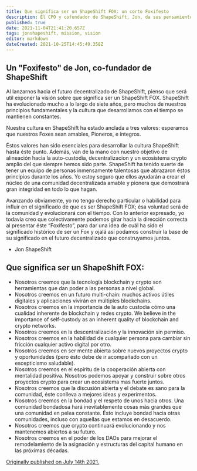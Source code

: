 ```yaml
---
title: Que significa ser un ShapeShift FOX: un corto Foxifesto
description: El CPO y cofundador de ShapeShift, Jon, da sus pensamientos sobre la cultura FOX.
published: true
date: 2021-11-04T21:41:20.657Z
tags: jonshapeshift, mission, vision
editor: markdown
dateCreated: 2021-10-25T14:45:49.358Z
---
```


## Un "Foxifesto" de Jon, co-fundador de ShapeShift

Al lanzarnos hacia el futuro decentralizado de ShapeShift, pienso que será util exponer la visión sobre que significa ser un ShapeShift FOX. ShapeShift ha evolucionado mucho a lo largo de siete años, pero muchos de nuestros principios fundamentales y la cultura que desarrollamos con el tiempo se mantienen constantes.

Nuestra cultura en ShapeShift ha estado anclada a tres valores: esperamos que nuestros Foxes sean amables, Pioneros, e íntegros. 

Éstos valores han sido esenciales para desarrollar la cultura ShapeShift  hasta éste punto. Además, van de la mano con nuestro objetivo de alineación hacia la auto-custodia, decentralizacion y un ecosistema crypto amplio del que siempre hemos sido parte. ShapeShift ha tenido suerte de tener un equipo de personas inmensamente talentosas que abrazaron éstos principios durante los años. Yo  estoy seguro que ellos ayudarán a crear el núcleo de una comunidad decentralizada amable y pionera que demostrará gran integridad en todo lo que hagan.

Avanzando obviamente, yo no tengo derecho particular o habilidad para influir en el significado de que es ser ShapeShift FOX; ésa voluntad será de la comunidad y evolucionará con el tiempo. Con lo anterior expresado, yo todavía creo que colectivamente podemos girar hacia la dirección correcta al presentar éste “Foxifesto”, para dar una idea de cuál ha sido el significado histórico de ser un Fox y ojalá así podamos construir la base de su significado en el futuro decentralizado que construyamos juntos.

- Jon ShapeShift

## Que significa ser un ShapeShift FOX:

- Nosotros creemos que la tecnología blockchain y crypto son herramientas que dan poder a las personas a nivel global.
- Nosotros creemos en un futuro multi-chain: muchos activos útiles digitales y aplicaciones vivirán en múltiples blockchains.
- Nosotros creemos en la importancia de la auto custodia cómo una cualidad inherente de blockchain y redes crypto. We believe in the importance of self-custody as an inherent quality of blockchain and crypto networks.
- Nosotros creemos en la descentralización y la innovación sin permiso.
- Nosotros creemos en la habilidad de cualquier persona para cambiar sin fricción cualquier activo digital por otro. 
- Nosotros creemos en ser mente abierta sobre nuevos proyectos crypto y oportunidades (pero ésto debe de ir acompañado con un escepticismo saludable).
- Nosotros creemos en el espíritu de la cooperación abierta con mentalidad positiva. Nosotros podemos apoyar y construir sobre otros proyectos crypto para crear un ecosistema mas fuerte juntos.
- Nosotros creemos que la discusión abierta y el debate es sano para la comunidad, éste conlleva a mejores ideas y experimentos.
- Nosotros creemos en la bondad y el respeto de unos hacia otros. Una  comunidad bondadosa hará inevitablemente cosas más grandes que una comunidad en pelea constante. Ésto incluye bondad hacia otras comunidades, incluso con aquellas que estamos en desacuerdo.
- Nosotros creemos que crypto continuará evolucionando y nos mantenemos abiertos a su futuro.
- Nosotros creemos en el poder de los DAOs para mejorar el remodelamiento de la asignación y estructuras del capital humano en las próximas décadas.

[Originally published on July 14th 2021.](https://shapeshift.com/library/what-it-means-to-be-a-shapeshift-fox-a-short-foxifesto)
